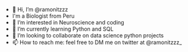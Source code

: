 - 👋 Hi, I’m @ramonitzzz 
- I'm a Biologist from Peru
- 👀 I’m interested in Neuroscience and coding
- 🌱 I’m currently learning Python and SQL
- 💞️ I’m looking to collaborate on data science python projects
- 📫 How to reach me: feel free to DM me on twitter at @ramonitzzz_

<!---
ramonitzzz/ramonitzzz is a ✨ special ✨ repository because its `README.md` (this file) appears on your GitHub profile.
You can click the Preview link to take a look at your changes.
--->

